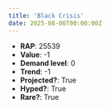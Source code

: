 ```yaml
---
title: 'Black Crisis'
date: 2025-08-06T00:00:00Z
---
```

- **RAP**: 25539
- **Value**: -1
- **Demand level**: 0
- **Trend**: -1
- **Projected?**: True
- **Hyped?**: True
- **Rare?**: True
